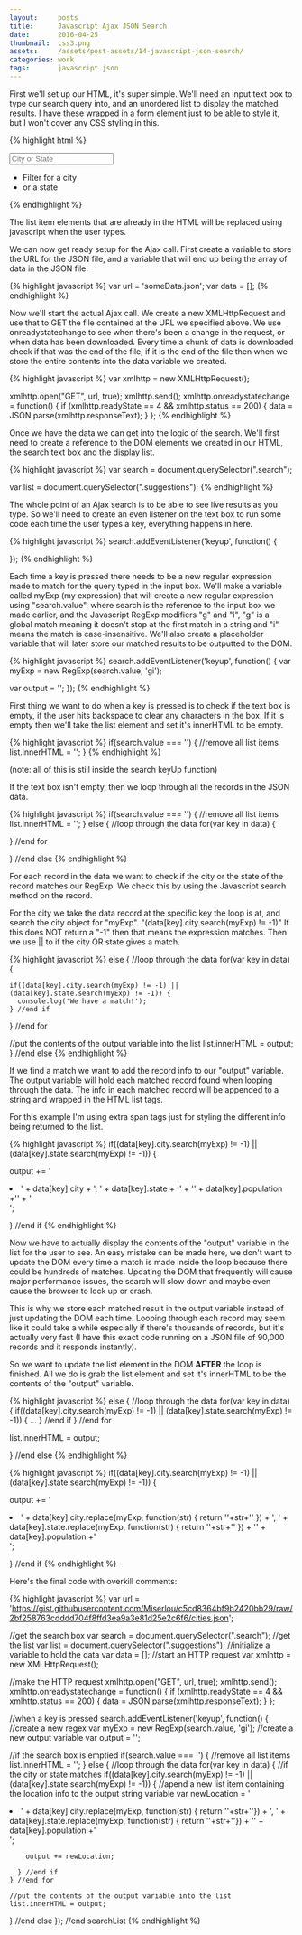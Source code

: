 ```yaml
---
layout:     posts
title:      Javascript Ajax JSON Search
date:       2016-04-25
thumbnail:  css3.png
assets:     /assets/post-assets/14-javascript-json-search/
categories: work
tags:       javascript json
---
```

First we'll set up our HTML, it's super simple. We'll need an input text box to type our search query into, and an unordered list to display the matched results. I have these wrapped in a form element just to be able to style it, but I won't cover any CSS styling in this.

{% highlight html %}
<form class="search-form">
  <input type="text" class="search" placeholder="City or State">
  <ul class="suggestions">
    <li>Filter for a city</li>
    <li>or a state</li>
  </ul>
</form>
{% endhighlight %}

The list item elements that are already in the HTML will be replaced using javascript when the user types.

We can now get ready setup for the Ajax call. First create a variable to store the URL for the JSON file, and a variable that will end up being the array of data in the JSON file.

{% highlight javascript %}
var url = 'someData.json';
var data = [];
{% endhighlight %}

Now we'll start the actual Ajax call. We create a new XMLHttpRequest and use that to GET the file contained at the URL we specified above. We use onreadystatechange to see when there's been a change in the request, or when data has been downloaded. Every time a chunk of data is downloaded check if that was the end of the file, if it is the end of the file then when we store the entire contents into the data variable we created.

{% highlight javascript %}
var xmlhttp = new XMLHttpRequest();

xmlhttp.open("GET", url, true);
xmlhttp.send();
xmlhttp.onreadystatechange = function() {
  if (xmlhttp.readyState == 4 && xmlhttp.status == 200) {
    data = JSON.parse(xmlhttp.responseText);
  }
};
{% endhighlight %}

Once we have the data we can get into the logic of the search. We'll first need to create a reference to the DOM elements we created in our HTML, the search text box and the display list.

{% highlight javascript %}
var search = document.querySelector(".search");

var list = document.querySelector(".suggestions");
{% endhighlight %}

The whole point of an Ajax search is to be able to see live results as you type. So we'll need to create an even listener on the text box to run some code each time the user types a key, everything happens in here.

{% highlight javascript %}
search.addEventListener('keyup', function() {

});
{% endhighlight %}

Each time a key is pressed there needs to be a new regular expression made to match for the query typed in the input box. We'll make a variable called myExp (my expression) that will create a new regular expression using "search.value", where search is the reference to the input box we made earlier, and the Javascript RegExp modifiers "g" and "i", "g" is a global match meaning it doesn't stop at the first match in a string and "i" means the match is case-insensitive. We'll also create a placeholder variable that will later store our matched results to be outputted to the DOM.

{% highlight javascript %}
search.addEventListener('keyup', function() {
  var myExp = new RegExp(search.value, 'gi');

  var output = '';
});
{% endhighlight %}

First thing we want to do when a key is pressed is to check if the text box is empty, if the user hits backspace to clear any characters in the box. If it is empty then we'll take the list element and set it's innerHTML to be empty.

{% highlight javascript %}
if(search.value === '') {
  //remove all list items
  list.innerHTML = '';
}
{% endhighlight %}

(note: all of this is still inside the search keyUp function)

If the text box isn't empty, then we loop through all the records in the JSON data.

{% highlight javascript %}
if(search.value === '') {
  //remove all list items
  list.innerHTML = '';
} else {
  //loop through the data
  for(var key in data) {

  } //end for

} //end else
{% endhighlight %}

For each record in the data we want to check if the city or the state of the record matches our RegExp. We check this by using the Javascript search method on the record.

For the city we take the data record at the specific key the loop is at, and search the city object for "myExp". "(data[key].city.search(myExp) != -1)" If this does NOT return a "-1" then that means the expression matches. Then we use || to if the city OR state gives a match.

{% highlight javascript %}
else {
  //loop through the data
  for(var key in data) {

    if((data[key].city.search(myExp) != -1) || (data[key].state.search(myExp) != -1)) {
      console.log('We have a match!');
    } //end if
  } //end for

  //put the contents of the output variable into the list
  list.innerHTML = output;
} //end else
{% endhighlight %}

If we find a match we want to add the record info to our "output" variable. The output variable will hold each matched record found when looping through the data. The info in each matched record will be appended to a string and wrapped in the HTML list tags.

For this example I'm using extra span tags just for styling the different info being returned to the list.

{% highlight javascript %}
if((data[key].city.search(myExp) != -1) || (data[key].state.search(myExp) != -1)) {

  output += '<li><span>' + data[key].city + ', ' +
    data[key].state + '</span>' +
    '<span class="population">' + data[key].population +'</span>' +
    '</li>';

} //end if
{% endhighlight %}

Now we have to actually display the contents of the "output" variable in the list for the user to see. An easy mistake can be made here, we don't want to update the DOM every time a match is made inside the loop because there could be hundreds of matches. Updating the DOM that frequently will cause major performance issues, the search will slow down and maybe even cause the browser to lock up or crash.

This is why we store each matched result in the output variable instead of just updating the DOM each time. Looping through each record may seem like it could take a while especially if there's thousands of records, but it's actually very fast (I have this exact code running on a JSON file of 90,000 records and it responds instantly).

So we want to update the list element in the DOM __AFTER__ the loop is finished. All we do is grab the list element and set it's innerHTML to be the contents of the "output" variable.

{% highlight javascript %}
else {
  //loop through the data
  for(var key in data) {
    if((data[key].city.search(myExp) != -1) || (data[key].state.search(myExp) != -1)) {
      ...
    } //end if
  } //end for

  list.innerHTML = output;

} //end else
{% endhighlight %}

{% highlight javascript %}
if((data[key].city.search(myExp) != -1) || (data[key].state.search(myExp) != -1)) {

  output += '<li><span>' + data[key].city.replace(myExp, function(str) {
    return '<span class="hl">'+str+'</span>'
  }) + ', ' +
  data[key].state.replace(myExp, function(str) {
    return '<span class="hl">'+str+'</span>'
  }) + '</span><span class="population">' +
  data[key].population +'</span></li>';

} //end if
{% endhighlight %}



Here's the final code with overkill comments:

{% highlight javascript %}
var url = 'https://gist.githubusercontent.com/Miserlou/c5cd8364bf9b2420bb29/raw/2bf258763cdddd704f8ffd3ea9a3e81d25e2c6f6/cities.json';

//get the search box
var search = document.querySelector(".search");
//get the list
var list = document.querySelector(".suggestions");
//initialize a variable to hold the data
var data = [];
//start an HTTP request
var xmlhttp = new XMLHttpRequest();

//make the HTTP request
xmlhttp.open("GET", url, true);
xmlhttp.send();
xmlhttp.onreadystatechange = function() {
  if (xmlhttp.readyState == 4 && xmlhttp.status == 200) {
    data = JSON.parse(xmlhttp.responseText);
  }
};

//when a key is pressed
search.addEventListener('keyup', function() {
  //create a new regex
  var myExp = new RegExp(search.value, 'gi');
  //create a new output variable
  var output = '';

  //if the search box is emptied
  if(search.value === '') {
    //remove all list items
    list.innerHTML = '';
  } else {
    //loop through the data
    for(var key in data) {
      //if the city or state matches
      if((data[key].city.search(myExp) != -1) || (data[key].state.search(myExp) != -1)) {
        //apend a new list item containing the location info to the output string variable
        var newLocation = '<li><span>' + data[key].city.replace(myExp, function(str) {
        return '<span class="hl">'+str+'</span>'}) + ', ' +
          data[key].state.replace(myExp, function(str) {
        return '<span class="hl">'+str+'</span>'}) + '</span><span class="population">' +
          data[key].population +'</span></li>';

        output += newLocation;

      } //end if
    } //end for

    //put the contents of the output variable into the list
    list.innerHTML = output;
  } //end else
}); //end searchList
{% endhighlight %}
